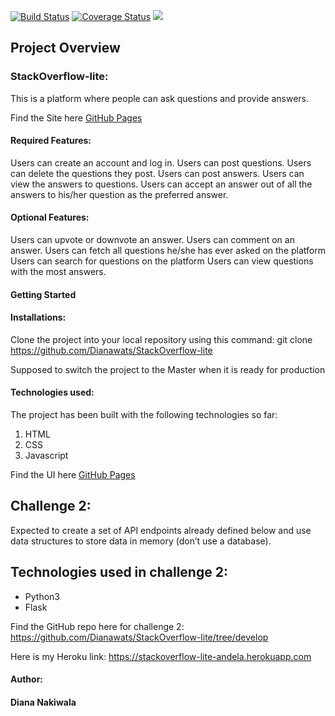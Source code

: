 [![Build Status](https://travis-ci.org/Dianawats/StackOverflow-lite.svg?branch=develop)](https://travis-ci.org/Dianawats/StackOverflow-lite)
[![Coverage Status](https://coveralls.io/repos/github/Dianawats/StackOverflow-lite/badge.svg?branch=develop)](https://coveralls.io/github/Dianawats/StackOverflow-lite?branch=develop)
<a href="https://codeclimate.com/github/Dianawats/StackOverflow-lite/maintainability"><img src="https://api.codeclimate.com/v1/badges/811b53b82c3b6b3eb9e3/maintainability" /></a>


## Project Overview

### StackOverflow-lite:
 
This is a platform where people can ask questions and provide answers.

Find the Site here [GitHub Pages]( https://dianawats.github.io/StackOverflow-lite/)

#### Required Features:
 
Users can create an account and log in. 
Users can post questions.
Users can delete the questions they post.
Users can post answers. 
Users can view the answers to questions.
Users can accept an answer out of all the answers to his/her question as the preferred answer. 

#### Optional Features:

Users can upvote or downvote an answer. 
Users can comment on an answer. 
Users can fetch all questions he/she has ever asked on the platform 
Users can search for questions on the platform Users can view questions with the most answers.

#### Getting Started


#### Installations:
Clone the project into your local repository using this command:
git clone https://github.com/Dianawats/StackOverflow-lite

Supposed to switch the project to the Master when it is ready for production

#### Technologies used:
The project has been built with the following technologies so far:

1. HTML
2. CSS
3. Javascript

Find the UI here [GitHub Pages](https://Dianawats.github.io/StackOverflow-lite/UI/)


## Challenge 2:

Expected to create a set of API endpoints already defined below and use data structures to store data in memory (don’t use a database).

## Technologies used in challenge 2:

* Python3
* Flask

Find the GitHub repo here for challenge 2: https://github.com/Dianawats/StackOverflow-lite/tree/develop

Here is my Heroku link: https://stackoverflow-lite-andela.herokuapp.com



#### Author:

#### Diana Nakiwala



